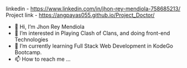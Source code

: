 linkedin - https://www.linkedin.com/in/jhon-rey-mendiola-758685213/
Project link - https://angpayas055.github.io/Project_Doctor/

- 👋 Hi, I’m Jhon Rey Mendiola
- 👀 I’m interested in Playing Clash of Clans, and doing front-end Technologies
- 🌱 I’m currently learning Full Stack Web Development in KodeGo Bootcamp.
- 📫 How to reach me ...

<!---
Jhon Rey Mendiola/AngPayas055 is a ✨ special ✨ repository because its `README.md` (this file) appears on your GitHub profile.
You can click the Preview link to take a look at your changes.
--->

